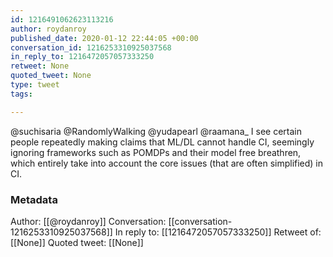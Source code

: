 ```yaml
---
id: 1216491062623113216
author: roydanroy
published_date: 2020-01-12 22:44:05 +00:00
conversation_id: 1216253310925037568
in_reply_to: 1216472057057333250
retweet: None
quoted_tweet: None
type: tweet
tags:

---
```


@suchisaria @RandomlyWalking @yudapearl @raamana_ I see certain people repeatedly making claims that ML/DL cannot handle CI, seemingly ignoring frameworks such as POMDPs and their model free breathren, which entirely take into account the core issues (that are often simplified) in CI.

### Metadata

Author: [[@roydanroy]]
Conversation: [[conversation-1216253310925037568]]
In reply to: [[1216472057057333250]]
Retweet of: [[None]]
Quoted tweet: [[None]]
